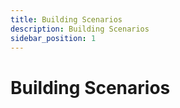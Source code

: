 ```yaml
---
title: Building Scenarios
description: Building Scenarios
sidebar_position: 1
---
```


# Building Scenarios

